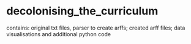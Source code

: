 # decolonising_the_curriculum
contains: original txt files, parser to create arffs; created arff files; data visualisations and additional python code
